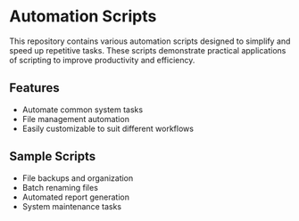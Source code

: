# Automation Scripts

This repository contains various automation scripts designed to simplify and speed up repetitive tasks. These scripts demonstrate practical applications of scripting to improve productivity and efficiency.

##  Features

- Automate common system tasks
- File management automation
- Easily customizable to suit different workflows

##  Sample Scripts

- File backups and organization
- Batch renaming files
- Automated report generation
- System maintenance tasks

